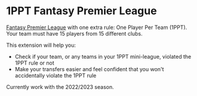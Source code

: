# 1PPT Fantasy Premier League

[Fantasy Premier League](https://fantasy.premierleague.com) with one extra rule: One Player Per Team (1PPT).  
Your team must have 15 players from 15 different clubs.  
  
This extension will help you:  

- Check if your team, or any teams in your 1PPT mini-league, violated the 1PPT rule or not
- Make your transfers easier and feel confident that you won't accidentally violate the 1PPT rule
  
Currently work with the 2022/2023 season.
